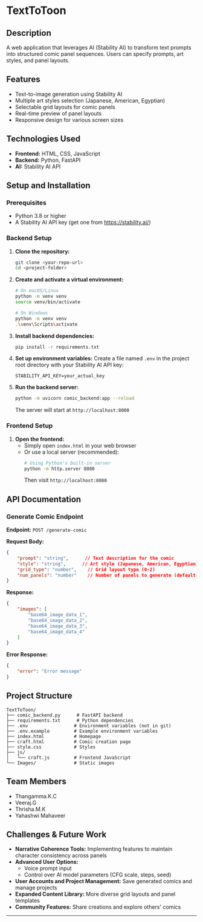 # TextToToon

## Description

A web application that leverages AI (Stability AI) to transform text prompts into structured comic panel sequences. Users can specify prompts, art styles, and panel layouts.

## Features

- Text-to-image generation using Stability AI
- Multiple art styles selection (Japanese, American, Egyptian)
- Selectable grid layouts for comic panels
- Real-time preview of panel layouts
- Responsive design for various screen sizes

## Technologies Used

- **Frontend:** HTML, CSS, JavaScript
- **Backend:** Python, FastAPI
- **AI:** Stability AI API

## Setup and Installation

### Prerequisites
- Python 3.8 or higher
- A Stability AI API key (get one from https://stability.ai/)

### Backend Setup

1. **Clone the repository:**
   ```bash
   git clone <your-repo-url>
   cd <project-folder>
   ```

2. **Create and activate a virtual environment:**
   ```bash
   # On macOS/Linux
   python -m venv venv
   source venv/bin/activate

   # On Windows
   python -m venv venv
   .\venv\Scripts\activate
   ```

3. **Install backend dependencies:**
   ```bash
   pip install -r requirements.txt
   ```

4. **Set up environment variables:**
   Create a file named `.env` in the project root directory with your Stability AI API key:
   ```
   STABILITY_API_KEY=your_actual_key
   ```

5. **Run the backend server:**
   ```bash
   python -m uvicorn comic_backend:app --reload
   ```
   The server will start at `http://localhost:8000`

### Frontend Setup

1. **Open the frontend:**
   - Simply open `index.html` in your web browser
   - Or use a local server (recommended):
     ```bash
     # Using Python's built-in server
     python -m http.server 8080
     ```
     Then visit `http://localhost:8080`

## API Documentation

### Generate Comic Endpoint

**Endpoint:** `POST /generate-comic`

**Request Body:**
```json
{
    "prompt": "string",      // Text description for the comic
    "style": "string",      // Art style (Japanese, American, Egyptian)
    "grid_type": "number",    // Grid layout type (0-2)
    "num_panels": "number"    // Number of panels to generate (default: 4)
}
```

**Response:**
```json
{
    "images": [
        "base64_image_data_1",
        "base64_image_data_2",
        "base64_image_data_3",
        "base64_image_data_4"
    ]
}
```

**Error Response:**
```json
{
    "error": "Error message"
}
```

## Project Structure

```
TextToToon/
├── comic_backend.py      # FastAPI backend
├── requirements.txt      # Python dependencies
├── .env                 # Environment variables (not in git)
├── .env.example         # Example environment variables
├── index.html           # Homepage
├── craft.html           # Comic creation page
├── style.css            # Styles
├── js/
│   └── craft.js         # Frontend JavaScript
└── Images/              # Static images
```

## Team Members 

- Thangamma.K.C
- Veeraj.G
- Thrisha.M.K
- Yahashwi Mahaveer

## Challenges & Future Work

- **Narrative Coherence Tools:** Implementing features to maintain character consistency across panels
- **Advanced User Options:** 
  - Voice prompt input
  - Control over AI model parameters (CFG scale, steps, seed)
- **User Accounts and Project Management:** Save generated comics and manage projects
- **Expanded Content Library:** More diverse grid layouts and panel templates
- **Community Features:** Share creations and explore others' comics

---

